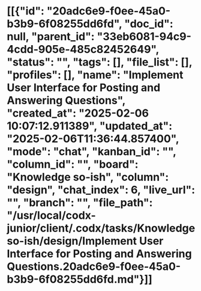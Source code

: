# [[{"id": "20adc6e9-f0ee-45a0-b3b9-6f08255dd6fd", "doc_id": null, "parent_id": "33eb6081-94c9-4cdd-905e-485c82452649", "status": "", "tags": [], "file_list": [], "profiles": [], "name": "Implement User Interface for Posting and Answering Questions", "created_at": "2025-02-06 10:07:12.911389", "updated_at": "2025-02-06T11:36:44.857400", "mode": "chat", "kanban_id": "", "column_id": "", "board": "Knowledge so-ish", "column": "design", "chat_index": 6, "live_url": "", "branch": "", "file_path": "/usr/local/codx-junior/client/.codx/tasks/Knowledge so-ish/design/Implement User Interface for Posting and Answering Questions.20adc6e9-f0ee-45a0-b3b9-6f08255dd6fd.md"}]]